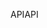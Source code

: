<span data-ttu-id="29c89-101">API</span><span class="sxs-lookup"><span data-stu-id="29c89-101">API</span></span>